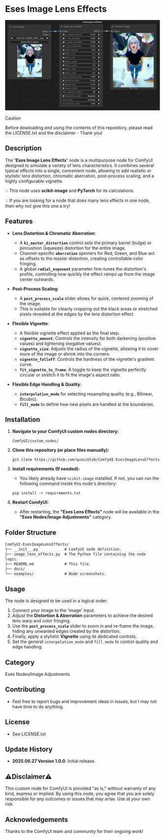 # Eses Image Lens Effects

![Eses Lens Effects Node Screenshot](docs/image_lens_effects.png)


> [!CAUTION]
> Before dowloading and using the contents of this repository, please read the LICENSE.txt and the disclaimer - Thank you!


## Description

The **'Eses Image Lens Effects'** node is a multipurpose node for ComfyUI designed to simulate a variety of lens characteristics. It combines several typical effects into a single, convenient node, allowing to add realistic or stylistic lens distortion, chromatic aberration, post-process scaling, and a highly configurable vignette.

💡 This node uses **scikit-image** and **PyTorch** for its calculations.

💡 If you are looking for a node that does many lens effects in one node, then why not give this one a try!

## Features

* **Lens Distortion & Chromatic Aberration**:
    * A **`k1_master_distortion`** control sets the primary barrel (bulge) or pincushion (squeeze) distortion for the entire image.
    * Channel-specific **`aberration`** spinners for Red, Green, and Blue act as offsets to the master distortion, creating controllable color fringing.
    * A global **`radial_exponent`** parameter fine-tunes the distortion's profile, controlling how quickly the effect ramps up from the image center outwards.

* **Post-Process Scaling**:
    * A **`post_process_scale`** slider allows for quick, centered zooming of the image.
    * This is suitable for cleanly cropping out the black areas or stretched pixels revealed at the edges by the lens distortion effect.

* **Flexible Vignette**:
    * A flexible vignette effect applied as the final step.
    * **`vignette_amount`**: Controls the intensity for both darkening (positive values) and lightening (negative values).
    * **`vignette_size`**: Adjusts the radius of the vignette, allowing it to cover more of the image or shrink into the corners.
    * **`vignette_falloff`**: Controls the hardness of the vignette's gradient curve.
    * **`fit_vignette_to_frame`**: A toggle to keep the vignette perfectly circular or stretch it to fit the image's aspect ratio.

* **Flexible Edge Handling & Quality**:
    * **`interpolation_mode`** for selecting resampling quality (e.g., Bilinear, Bicubic).
    * **`fill_mode`** to define how new pixels are handled at the boundaries.

## Installation

1.  **Navigate to your ComfyUI custom nodes directory:**
    ```
    ComfyUI/custom_nodes/
    ```

2.  **Clone this repository (or place files manually):**
    ```
    git clone https://github.com/quasiblob/ComfyUI-EsesImageLensEffects
    ```

3.  **Install requirements (If needed):**
    * You likely already have `scikit-image` installed. If not, you can run the following command inside this node's directory:
    ```
    pip install -r requirements.txt
    ```

4.  **Restart ComfyUI:**
    * After restarting, the **"Eses Lens Effects"** node will be available in the **"Eses Nodes/Image Adjustments"** category.

## Folder Structure

```
ComfyUI-EsesImageLensEffects/
├── __init__.py            # ComfyUI node definition.
├── image_lens_effects.py  # The Python file containing the node logic.
├── README.md              # This file.
├── docs/
└── examples/              # Node screenshots.
```


## Usage

The node is designed to be used in a logical order:

1.  Connect your image to the 'image' input.
2.  Adjust the **Distortion & Aberration** parameters to achieve the desired lens warp and color fringing.
3.  Use the **`post_process_scale`** slider to zoom in and re-frame the image, hiding any unwanted edges created by the distortion.
4.  Finally, apply a stylistic **Vignette** using its dedicated controls.
5.  Set the general `interpolation_mode` and `fill_mode` to control quality and edge handling.


## Category

Eses Nodes/Image Adjustments


## Contributing

* Feel free to report bugs and improvement ideas in issues, but I may not have time to do anything.


## License

* See LICENSE.txt


## Update History

* **2025.06.27 Version 1.0.0**: Initial release.


## ⚠️Disclaimer⚠️

This custom node for ComfyUI is provided "as is," without warranty of any kind, express or implied. By using this node, you agree that you are solely responsible for any outcomes or issues that may arise. Use at your own risk.


## Acknowledgements

Thanks to the ComfyUI team and community for their ongoing work!